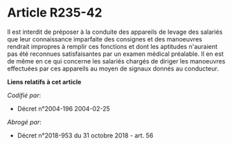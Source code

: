 # Article R235-42

Il est interdit de préposer à la conduite des appareils de levage des salariés que leur connaissance imparfaite des consignes
et des manoeuvres rendrait impropres à remplir ces fonctions et dont les aptitudes n'auraient pas été reconnues
satisfaisantes par un examen médical préalable. Il en est de même en ce qui concerne les salariés chargés de diriger les
manoeuvres effectuées par ces appareils au moyen de signaux donnés au conducteur.

**Liens relatifs à cet article**

_Codifié par_:

  - Décret n°2004-196 2004-02-25

_Abrogé par_:

  - Décret n°2018-953 du 31 octobre 2018 - art. 56
